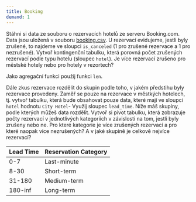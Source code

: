 ```yaml
---
title: Booking
demand: 1
---
```


Stáhni si data ze souboru o rezervacích hotelů ze serveru Booking.com. Data jsou uložená v souboru [booking.csv](assets/booking.csv). U rezervací evidujeme, jestli byly zrušené, to najdeme ve sloupci `is_canceled` (1 pro zrušené rezervace a 1 pro nezrušené). Vytvoř kontingenční tabulku, která porovná počet zrušených rezervací podle typu hotelu (sloupec `hotel`). Je více rezervací zrušeno pro městské hotely nebo pro hotely v rezortech?

Jako agregační funkci použij funkci `len`. 

Dále zkus rezervace rozdělit do skupin podle toho, v jakém předstihu byly rezervace provedeny. Zaměř se pouze na rezervace v městkých hotelech, tj. vytvoř tabulku, která bude obsahovat pouze data, které mají ve sloupci `hotel` hodnotu `City Hotel`- Využij sloupec `lead_time`. Níže máš skupiny, podle kterých můžeš data rozdělit. Vytvoř si pivot tabulku, která zobrazuje počty rezervací v jednotlivých kategoriích v závislosti na tom, jestli byly zrušeny nebo ne. Pro které kategorie je více zrušených rezervací a pro které naopak více nezrušených? A v jaké skupině je celkově nejvíce rezervací?

| Lead Time              | Reservation Category    |
|------------------------|-------------------------|
| 0-7                    | Last-minute             |
| 8-30                   | Short-term              |
| 31-180                 | Medium-term             |
| 180-inf                | Long-term               |


